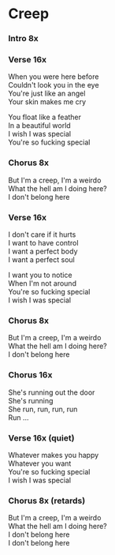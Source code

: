 # Creep


### Intro  8x  

### Verse  16x
When you were here before  
Couldn't look you in the eye  
You're just like an angel  
Your skin makes me cry  

You float like a feather  
In a beautiful world  
I wish I was special  
You're so fucking special  

### Chorus  8x
But I'm a creep, I'm a weirdo  
What the hell am I doing here?  
I don't belong here  

### Verse  16x
I don't care if it hurts  
I want to have control  
I want a perfect body  
I want a perfect soul  

I want you to notice  
When I'm not around  
You're so fucking special  
I wish I was special  

### Chorus  8x
But I'm a creep, I'm a weirdo  
What the hell am I doing here?  
I don't belong here  

### Chorus  16x
She's running out the door  
She's running  
She run, run, run, run  
Run  ...

### Verse  16x (quiet)
Whatever makes you happy  
Whatever you want  
You're so fucking special  
I wish I was special  

### Chorus  8x (retards)
But I'm a creep, I'm a weirdo  
What the hell am I doing here?  
I don't belong here  
I don't belong here
